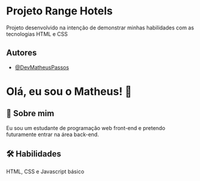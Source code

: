 
# Projeto Range Hotels

Projeto desenvolvido na intenção de demonstrar minhas habilidades com as tecnologias HTML e CSS


## Autores

- [@DevMatheusPassos](https://github.com/DevMatheusPassos)


# Olá, eu sou o Matheus! 👋


## 🚀 Sobre mim
Eu sou um estudante de programação web front-end e pretendo futuramente entrar na área back-end.



## 🛠 Habilidades
HTML, CSS e Javascript básico